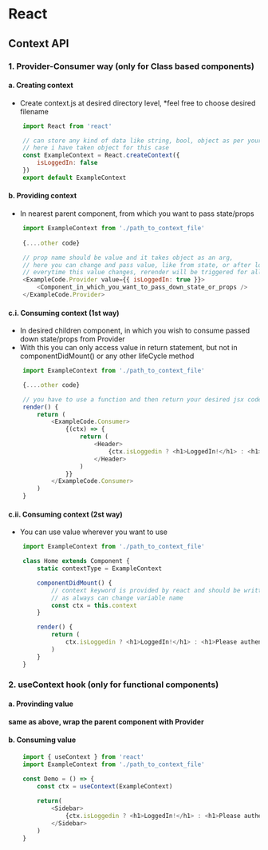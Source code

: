 # React

## Context API
### 1. Provider-Consumer way (only for Class based components)
#### a. Creating context
* Create context.js at desired directory level, *feel free to choose desired filename
``` js
    import React from 'react'

    // can store any kind of data like string, bool, object as per your need,
    // here i have taken object for this case
    const ExampleContext = React.createContext({
        isLoggedIn: false
    })
    export default ExampleContext
```
#### b. Providing context
* In nearest parent component, from which you want to pass state/props
```js
    import ExampleContext from './path_to_context_file'
    
    {....other code}

    // prop name should be value and it takes object as an arg,
    // here you can change and pass value, like from state, or after loading from an external source
    // everytime this value changes, rerender will be triggered for all the components enclosed under the Provider
    <ExampleCode.Provider value={{ isLoggedIn: true }}>
        <Component_in_which_you_want_to_pass_down_state_or_props />
    </ExampleCode.Provider>

```
#### c.i. Consuming context (1st way)
* In desired children component, in which you wish to consume passed down state/props from Provider
* With this you can only access value in return statement, but not in componentDidMount() or any other lifeCycle method
```js
    import ExampleContext from './path_to_context_file'

    {....other code}

    // you have to use a function and then return your desired jsx code from there
    render() {
        return (
            <ExampleCode.Consumer>
                {(ctx) => {
                    return (
                        <Header>
                            {ctx.isLoggedin ? <h1>LoggedIn!</h1> : <h1>Please authenticate!</h1>}
                        </Header>
                    )
                }}
            </ExampleCode.Consumer>
        )
    }

```

#### c.ii. Consuming context (2st way)
* You can use value wherever you want to use

```js
    import ExampleContext from './path_to_context_file'

    class Home extends Component {
        static contextType = ExampleContext

        componentDidMount() {
            // context keyword is provided by react and should be written like this
            // as always can change variable name
            const ctx = this.context
        }

        render() {
            return (
                ctx.isLoggedin ? <h1>LoggedIn!</h1> : <h1>Please authenticate</h1>
            )
        }
    }
```

### 2. useContext hook (only for functional components)
#### a. Provinding value
**same as above, wrap the parent component with Provider**

#### b. Consuming value
```js
    import { useContext } from 'react'    
    import ExampleContext from './path_to_context_file'

    const Demo = () => {
        const ctx = useContext(ExampleContext)
        
        return(
            <Sidebar>
                {ctx.isLoggedin ? <h1>LoggedIn!</h1> : <h1>Please authenticate!</h1>}
            </Sidebar>
        )
    }
```